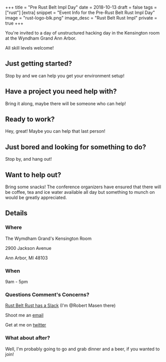 +++
title = "Pre Rust Belt Impl Day"
date = 2018-10-13
draft = false
tags = ["rust"]
[extra]
snippet = "Event Info for the Pre-Rust Belt Rust Impl Day"
image = "rust-logo-blk.png"
image_desc = "Rust Belt Rust Impl"
private = true
+++

You're invited to a day of unstructured
hacking day in the Kensington room at the Wyndham Grand Ann Arbor.

All skill levels welcome!

## Just getting started?

Stop by and we can help you get your environment setup!

## Have a project you need help with?

Bring it along, maybe there will be someone who can help!

## Ready to work?

Hey, great! Maybe you can help that last person!

## Just bored and looking for something to do?

Stop by, and hang out!

## Want to help out?

Bring some snacks! The conference organizers have ensured that there will be coffee, tea and ice water available all day but something to munch on would be greatly appreciated.

## Details

### Where

The Wymdham Grand's Kensington Room

2900 Jackson Avenue

Ann Arbor, MI 48103


### When

9am - 5pm

### Questions Comment's Concerns?
[Rust Belt Rust has a Slack](https://rust-belt-rust-slack.herokuapp.com/) (I'm @Robert Masen there)

Shoot me an [email](mailto:r.f.masen@gmail.com)

Get at me on [twitter](https://twitter.com/FreeMasen)

### What about after?

Well, I'm probably going to go and grab dinner and a beer, if you wanted to join!